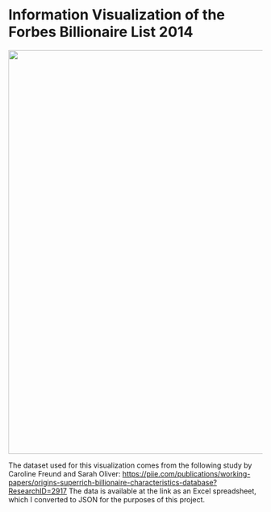 # Information Visualization of the Forbes Billionaire List 2014

<p align="center">
  <img src="billionaires_screenshot.jpg" width="800"/>
</p>

The dataset used for this visualization comes from the following study by Caroline Freund and Sarah Oliver: https://piie.com/publications/working-papers/origins-superrich-billionaire-characteristics-database?ResearchID=2917
The data is available at the link as an Excel spreadsheet, which I converted to JSON for the purposes of this project.
